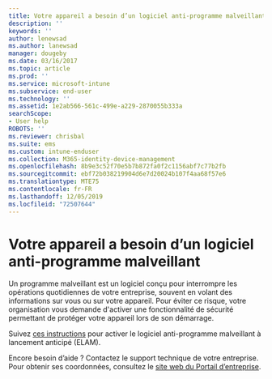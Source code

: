 ```yaml
---
title: Votre appareil a besoin d’un logiciel anti-programme malveillant | Microsoft Docs
description: ''
keywords: ''
author: lenewsad
ms.author: lanewsad
manager: dougeby
ms.date: 03/16/2017
ms.topic: article
ms.prod: ''
ms.service: microsoft-intune
ms.subservice: end-user
ms.technology: ''
ms.assetid: 1e2ab566-561c-499e-a229-2870055b333a
searchScope:
- User help
ROBOTS: ''
ms.reviewer: chrisbal
ms.suite: ems
ms.custom: intune-enduser
ms.collection: M365-identity-device-management
ms.openlocfilehash: 8b9e3c52f70e5b7b872fa0f2c1156abf7c77b2fb
ms.sourcegitcommit: ebf72b038219904d6e7d20024b107f4aa68f57e6
ms.translationtype: MTE75
ms.contentlocale: fr-FR
ms.lasthandoff: 12/05/2019
ms.locfileid: "72507644"
---
```

# <a name="your-device-needs-antimalware-software"></a>Votre appareil a besoin d’un logiciel anti-programme malveillant

Un programme malveillant est un logiciel conçu pour interrompre les opérations quotidiennes de votre entreprise, souvent en volant des informations sur vous ou sur votre appareil. Pour éviter ce risque, votre organisation vous demande d'activer une fonctionnalité de sécurité permettant de protéger votre appareil lors de son démarrage.

Suivez [ces instructions](https://gallery.technet.microsoft.com/How-to-turn-on-Early-84552ec5) pour activer le logiciel anti-programme malveillant à lancement anticipé (ELAM).

Encore besoin d’aide ? Contactez le support technique de votre entreprise. Pour obtenir ses coordonnées, consultez le [site web du Portail d’entreprise](https://go.microsoft.com/fwlink/?linkid=2010980).
